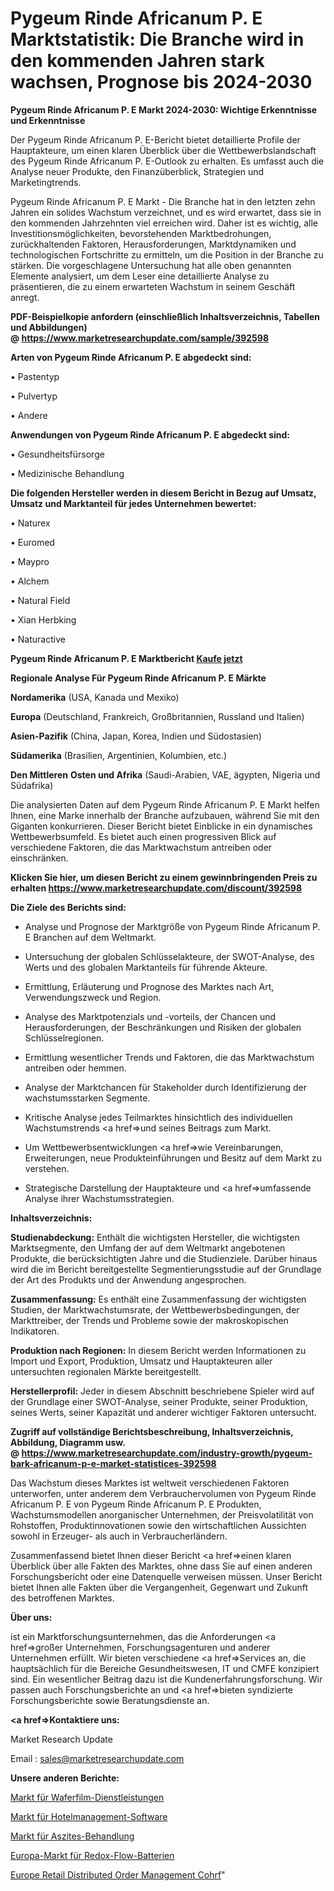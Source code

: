 # Pygeum Rinde Africanum P. E Marktstatistik: Die Branche wird in den kommenden Jahren stark wachsen, Prognose bis 2024-2030

<strong>Pygeum Rinde Africanum P. E Markt 2024-2030: Wichtige Erkenntnisse und Erkenntnisse</strong>

Der Pygeum Rinde Africanum P. E-Bericht bietet detaillierte Profile der Hauptakteure, um einen klaren Überblick über die Wettbewerbslandschaft des Pygeum Rinde Africanum P. E-Outlook zu erhalten. Es umfasst auch die Analyse neuer Produkte, den Finanzüberblick, Strategien und Marketingtrends.

Pygeum Rinde Africanum P. E Markt - Die Branche hat in den letzten zehn Jahren ein solides Wachstum verzeichnet, und es wird erwartet, dass sie in den kommenden Jahrzehnten viel erreichen wird. Daher ist es wichtig, alle Investitionsmöglichkeiten, bevorstehenden Marktbedrohungen, zurückhaltenden Faktoren, Herausforderungen, Marktdynamiken und technologischen Fortschritte zu ermitteln, um die Position in der Branche zu stärken. Die vorgeschlagene Untersuchung hat alle oben genannten Elemente analysiert, um dem Leser eine detaillierte Analyse zu präsentieren, die zu einem erwarteten Wachstum in seinem Geschäft anregt.

<strong><b>PDF-Beispielkopie anfordern (einschließlich Inhaltsverzeichnis, Tabellen und Abbildungen) @ </b></strong><strong><a href=https://www.marketresearchupdate.com/sample/392598><strong>https://www.marketresearchupdate.com/sample/392598</u></a></strong></strong>

<strong>Arten von Pygeum Rinde Africanum P. E abgedeckt sind:</strong>

• Pastentyp

• Pulvertyp

• Andere

<strong>Anwendungen von Pygeum Rinde Africanum P. E abgedeckt sind:</strong>

• Gesundheitsfürsorge

• Medizinische Behandlung

<strong>Die folgenden Hersteller werden in diesem Bericht in Bezug auf Umsatz, Umsatz und Marktanteil für jedes Unternehmen bewertet:</strong>

• Naturex

• Euromed

• Maypro

• Alchem

• Natural Field

• Xian Herbking

• Naturactive

<strong>Pygeum Rinde Africanum P. E Marktbericht <a href=https://www.marketresearchupdate.com/buynow/392598>Kaufe jetzt</a></strong>

<strong>Regionale Analyse Für Pygeum Rinde Africanum P. E Märkte</strong>

<strong>Nordamerika</strong> (USA, Kanada und Mexiko)

<strong>Europa</strong> (Deutschland, Frankreich, Großbritannien, Russland und Italien)

<strong>Asien-Pazifik</strong> (China, Japan, Korea, Indien und Südostasien)

<strong>Südamerika</strong> (Brasilien, Argentinien, Kolumbien, etc.)

<strong>Den Mittleren</strong> <strong>Osten und Afrika</strong> (Saudi-Arabien, VAE, ägypten, Nigeria und Südafrika)

Die analysierten Daten auf dem Pygeum Rinde Africanum P. E Markt helfen Ihnen, eine Marke innerhalb der Branche aufzubauen, während Sie mit den Giganten konkurrieren. Dieser Bericht bietet Einblicke in ein dynamisches Wettbewerbsumfeld. Es bietet auch einen progressiven Blick auf verschiedene Faktoren, die das Marktwachstum antreiben oder einschränken.

<strong>Klicken Sie hier, um diesen Bericht zu einem gewinnbringenden Preis zu erhalten
</strong><strong><a href=https://www.marketresearchupdate.com/discount/392598>https://www.marketresearchupdate.com/discount/392598</b></u></strong></a>

<strong>Die Ziele des Berichts sind:</strong>

- Analyse und Prognose der Marktgröße von Pygeum Rinde Africanum P. E Branchen auf dem Weltmarkt.

- Untersuchung der globalen Schlüsselakteure, der SWOT-Analyse, des Werts und des globalen Marktanteils für führende Akteure.

- Ermittlung, Erläuterung und Prognose des Marktes nach Art, Verwendungszweck und Region.

- Analyse des Marktpotenzials und -vorteils, der Chancen und Herausforderungen, der Beschränkungen und Risiken der globalen Schlüsselregionen.

- Ermittlung wesentlicher Trends und Faktoren, die das Marktwachstum antreiben oder hemmen.

- Analyse der Marktchancen für Stakeholder durch Identifizierung der wachstumsstarken Segmente.

- Kritische Analyse jedes Teilmarktes hinsichtlich des individuellen Wachstumstrends <a href=>und</a> seines Beitrags zum Markt.

- Um Wettbewerbsentwicklungen <a href=>wie</a> Vereinbarungen, Erweiterungen, neue Produkteinführungen und Besitz auf dem Markt zu verstehen.

- Strategische Darstellung der Hauptakteure und <a href=>umfas</a>sende Analyse ihrer Wachstumsstrategien.

<strong>Inhaltsverzeichnis:</strong>

<strong>Studienabdeckung:</strong> Enthält die wichtigsten Hersteller, die wichtigsten Marktsegmente, den Umfang der auf dem Weltmarkt angebotenen Produkte, die berücksichtigten Jahre und die Studienziele. Darüber hinaus wird die im Bericht bereitgestellte Segmentierungsstudie auf der Grundlage der Art des Produkts und der Anwendung angesprochen.

<strong>Zusammenfassung:</strong> Es enthält eine Zusammenfassung der wichtigsten Studien, der Marktwachstumsrate, der Wettbewerbsbedingungen, der Markttreiber, der Trends und Probleme sowie der makroskopischen Indikatoren.

<strong>Produktion nach Regionen:</strong> In diesem Bericht werden Informationen zu Import und Export, Produktion, Umsatz und Hauptakteuren aller untersuchten regionalen Märkte bereitgestellt.

<strong>Herstellerprofil:</strong> Jeder in diesem Abschnitt beschriebene Spieler wird auf der Grundlage einer SWOT-Analyse, seiner Produkte, seiner Produktion, seines Werts, seiner Kapazität und anderer wichtiger Faktoren untersucht.

<strong><b>Zugriff auf vollständige Berichtsbeschreibung, Inhaltsverzeichnis, Abbildung, Diagramm usw. @ </b></strong><strong><a href=https://www.marketresearchupdate.com/industry-growth/pygeum-bark-africanum-p-e-market-statistices-392598>https://www.marketresearchupdate.com/industry-growth/pygeum-bark-africanum-p-e-market-statistices-392598</a></strong>

Das Wachstum dieses Marktes ist weltweit verschiedenen Faktoren unterworfen, unter anderem dem Verbrauchervolumen von Pygeum Rinde Africanum P. E von Pygeum Rinde Africanum P. E Produkten, Wachstumsmodellen anorganischer Unternehmen, der Preisvolatilität von Rohstoffen, Produktinnovationen sowie den wirtschaftlichen Aussichten sowohl in Erzeuger- als auch in Verbraucherländern.

Zusammenfassend bietet Ihnen dieser Bericht <a href=>einen</a> klaren Überblick über alle Fakten des Marktes, ohne dass Sie auf einen anderen Forschungsbericht oder eine Datenquelle verweisen müssen. Unser Bericht bietet Ihnen alle Fakten über die Vergangenheit, Gegenwart und Zukunft des betroffenen Marktes.

<strong>Über uns:</strong>

 ist ein Marktforschungsunternehmen, das die Anforderungen <a href=>großer</a> Unternehmen, Forschungsagenturen und anderer Unternehmen erfüllt. Wir bieten verschiedene <a href=>Services</a> an, die hauptsächlich für die Bereiche Gesundheitswesen, IT und CMFE konzipiert sind. Ein wesentlicher Beitrag dazu ist die Kundenerfahrungsforschung. Wir passen auch Forschungsberichte an und <a href=>bieten</a> syndizierte Forschungsberichte sowie Beratungsdienste an.

<strong><a href=>Kontaktiere uns:</a></strong>

Market Research Update

Email : sales@marketresearchupdate.com

<strong>Unsere anderen Berichte:</strong>

<a href=https://www.linkedin.com/pulse/wafer-film-services-market-2023-challenges-business-overview>Markt für Waferfilm-Dienstleistungen</a>

<a href=https://www.linkedin.com/pulse/hospitality-management-software-market-sizing-up-anticipating>Markt für Hotelmanagement-Software</a>

<a href=https://www.linkedin.com/pulse/ascites-treatment-market-research-report-reveals>Markt für Aszites-Behandlung</a>

<a href=https://www.linkedin.com/pulse/europe-redox-flow-batteries-market-2023-pointing>Europa-Markt für Redox-Flow-Batterien</a>

<a href=https://www.linkedin.com/pulse/europe-retail-distributed-order-management-cohrf/>Europe Retail Distributed Order Management Cohrf</a>"
